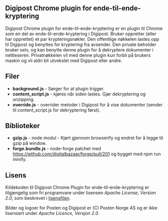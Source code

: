 Digipost Chrome plugin for ende-til-ende-kryptering
---------------------------------------------------

Digipost Chrome plugin for ende-til-ende-kryptering er en plugin til Chrome som en del av ende-til-ende-kryptering i Digipost. Bruker oppretter (eller har opprettet) et par krypteringsnøkler. Den offentlige nøkkelen lastes opp til Digipost og benyttes for kryptering fra avsender. Den private beholder bruker selv, og kan benytte denne plugin for å dekryptere dokumenter i nettleseren. Privatnøkkelen vil med denne plugin kun forbli på brukers maskin og vil aldri bli utvekslet med Digipost eller andre.

Filer
-----
* **background.js** - Sørger for at plugin trigger.
* **content_script.js** - kjøres når siden lastes. Gjør dekryptering og unzipping.
* **override.js** - overrider metoder i Digipost for å vise dokumenter (sender til content_script.js for dekryptering først).


Biblioteker
-----------
* **gzip.js** - node modul - Kjørt gjennom browserify og endret for å legge til gzip på window.
* **forge.bundle.js** - node-forge patchet med https://github.com/digitalbazaar/forge/pull/201 og bygget med npm run minify.

Lisens
------

Kildekoden til Digipost Chrome Plugin for ende-til-ende-kryptering er tilgjengelig som fri programvare under lisensen *Apache License, Version 2.0*, som beskrevet i [lisensfilen](https://github.com/digipost/digipost-ende-til-ende/blob/master/LICENSE "LICENSE").

Bilder og logoer for Posten og Digipost er (C) Posten Norge AS og er ikke lisensiert under *Apache Licence, Versjon 2.0*.
